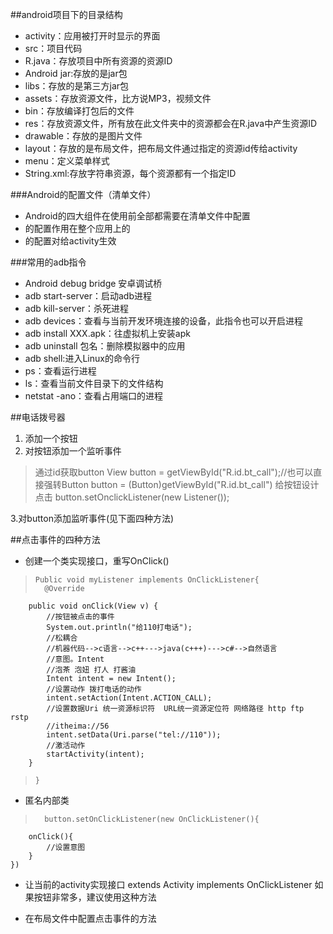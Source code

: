 ##android项目下的目录结构
* activity：应用被打开时显示的界面
* src：项目代码
* R.java：存放项目中所有资源的资源ID
* Android jar:存放的是jar包
* libs：存放的是第三方jar包
* assets：存放资源文件，比方说MP3，视频文件
* bin：存放编译打包后的文件
* res：存放资源文件，所有放在此文件夹中的资源都会在R.java中产生资源ID
* drawable：存放的是图片文件
* layout：存放的是布局文件，把布局文件通过指定的资源id传给activity
* menu：定义菜单样式
* String.xml:存放字符串资源，每个资源都有一个指定ID

###Android的配置文件（清单文件）
* Android的四大组件在使用前全部都需要在清单文件中配置
* <Application/>的配置作用在整个应用上的
* <activity/>的配置对给activity生效

###常用的adb指令
* Android debug bridge 安卓调试桥
* adb start-server：启动adb进程
* adb kill-server：杀死进程
* adb devices：查看与当前开发环境连接的设备，此指令也可以开启进程
* adb install XXX.apk：往虚拟机上安装apk
* adb uninstall 包名：删除模拟器中的应用
* adb shell:进入Linux的命令行
* ps：查看运行进程
* ls：查看当前文件目录下的文件结构
* netstat -ano：查看占用端口的进程

##电话拨号器
1. 添加一个按钮
2. 对按钮添加一个监听事件

> 	 通过id获取button
	 View button =  getViewById("R.id.bt_call");//也可以直接强转Button button = (Button)getViewById("R.id.bt_call")
>    给按钮设计点击
	 button.setOnclickListener(new Listener());

3.对button添加监听事件(见下面四种方法)


##点击事件的四种方法
* 创建一个类实现接口，重写OnClick()

>     Public void myListener implements OnClickListener{
>     	@Override
		public void onClick(View v) {
			//按钮被点击的事件
			System.out.println("给110打电话");
			//松耦合
			//机器代码-->c语言-->c++--->java(c+++)--->c#-->自然语言
			//意图。Intent
			//泡茶 泡妞 打人 打酱油
			Intent intent = new Intent();
			//设置动作 拨打电话的动作
			intent.setAction(Intent.ACTION_CALL);
			//设置数据Uri 统一资源标识符  URL统一资源定位符 网络路径 http ftp rstp
			//itheima://56
			intent.setData(Uri.parse("tel://110"));
			//激活动作
			startActivity(intent);
		}
>     }

* 匿名内部类

>		button.setOnClickListener(new OnClickListener(){
		onClick(){
			//设置意图		
		}
	})

* 让当前的activity实现接口
		 extends Activity implements OnClickListener
		如果按钮非常多，建议使用这种方法

* 在布局文件中配置点击事件的方法